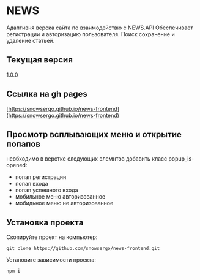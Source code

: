 # NEWS
Адаптивня верска сайта по взаимодействю с NEWS.API
Обеспечивает регистрации и авторизацию пользователя.
Поиск сохранение и удаление статьей.

## Текущая версия
1.0.0

## Ссылка на gh pages
[https://snowsergo.github.io/news-frontend](https://snowsergo.github.io/news-frontend)

## Просмотр всплывающих меню и открытие попапов
 необходимо в верстке следующих элемнтов добавить класс popup_is-opened:
 - попап регистрации
 - попап входа
 - попап успешного входа
 - мобильное меню авторизованное
 - мобидьное меню не авторизованное

## Установка проекта

Скопируйте проект на компьютер:

```
git clone https://github.com/snowsergo/news-frontend.git
```

Установите зависимости проекта:

```
npm i
```
